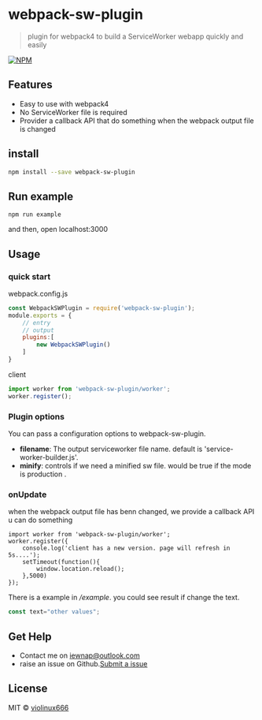 # webpack-sw-plugin

> plugin for webpack4 to build a ServiceWorker webapp quickly and easily

[![NPM](https://img.shields.io/npm/v/webpack-sw-plugin.svg)](https://www.npmjs.com/package/webpack-sw-plugin) 

## Features

- Easy to use with webpack4
- No ServiceWorker file is required
- Provider a callback API that do something when the webpack output file is changed

## install

```bash
npm install --save webpack-sw-plugin
```

## Run example

```
npm run example
```

and then, open localhost:3000


## Usage

### quick start

webpack.config.js

```jsx
const WebpackSWPlugin = require('webpack-sw-plugin');
module.exports = {
    // entry
    // output
    plugins:[
        new WebpackSWPlugin()
    ]
}
```

client

```jsx
import worker from 'webpack-sw-plugin/worker';
worker.register();
```

### Plugin options

You can pass a configuration options to webpack-sw-plugin.

- **filename**: The output serviceworker file name. default is 'service-worker-builder.js'.
- **minify**: controls if we need a minified sw file. would be true if the mode is production .

### onUpdate

when the webpack output file has benn changed, we provide a callback API u can do something

```
import worker from 'webpack-sw-plugin/worker';
worker.register({
    console.log('client has a new version. page will refresh in 5s....');
    setTimeout(function(){
        window.location.reload();
    },5000)
});
```

There is a example in */example*. you could see result if change the text.

```jsx
const text="other values";
```

## Get Help

- Contact me on iewnap@outlook.com
- raise an issue on Github.[Submit a issue](https://github.com/violinux666/react-vio-form/issues/new)

## License

MIT © [violinux666](https://github.com/violinux666)